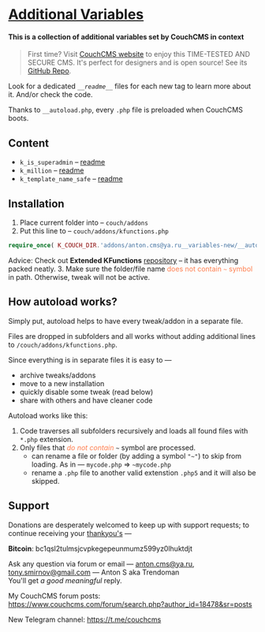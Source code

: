 # [Additional Variables](https://github.com/trendoman/Tweakus-Dilectus/tree/main/anton.cms%40ya.ru__variables-new)

#### This is a collection of additional variables set by CouchCMS in context
> First time? Visit [CouchCMS website](couchcms.com/) to enjoy this TIME-TESTED AND SECURE CMS. It's perfect for designers and is open source! See its [GitHub Repo](https://github.com/CouchCMS/CouchCMS).

Look for a dedicated *`__readme__`* files for each new tag to learn more about it. And/or check the code.

Thanks to `__autoload.php`, every `.php` file is preloaded when CouchCMS boots.

## Content

- `k_is_superadmin` &ndash; [readme](__readme__k_is_superadmin.md)
- `k_million` &ndash; [readme](__readme__k_million.md)
- `k_template_name_safe` &ndash; [readme](__readme__k_template_name_safe.md)

## Installation

1. Place current folder into &ndash; `couch/addons`
2. Put this line to &ndash; `couch/addons/kfunctions.php`
```php
require_once( K_COUCH_DIR.'addons/anton.cms@ya.ru__variables-new/__autoload.php' );
```
Advice: Check out **Extended KFunctions** [repository](https://github.com/trendoman/Extended-KFunctions) &ndash; it has everything packed neatly.
3. Make sure the folder/file name <span style="color:coral">does not contain `~` symbol</span> in path. Otherwise, tweak will not be active.

## How autoload works?

Simply put, autoload helps to have every tweak/addon in a separate file.

Files are dropped in subfolders and all works without adding additional lines to `/couch/addons/kfunctions.php`.

Since everything is in separate files it is easy to &mdash;

+ archive tweaks/addons
+ move to a new installation
+ quickly disable some tweak (read below)
+ share with others and have cleaner code

Autoload works like this:

1. Code traverses all subfolders recursively and loads all found files with `*.php` extension.
2. Only files that <span style="color:coral">*do not contain*</span> `~` symbol are processed.
    - can rename a file or folder (by adding a symbol `"~"`)  to skip from loading. As in &mdash; `mycode.php` &rArr; `~mycode.php`
    - rename a `.php` file to another valid extenstion `.php5` and it will also be skipped.

## Support

Donations are desperately welcomed to keep up with support requests; to continue receiving your [thankyou's](https://github.com/trendoman/Dignotas) &mdash;

**Bitcoin**: bc1qsl2tulmsjcvpkegepeunmumz599yz0lhuktdjt

Ask any question via forum or email &mdash; <anton.cms@ya.ru>, <tony.smirnov@gmail.com> &mdash; Anton S aka Trendoman<br>
You'll get *a good meaningful* reply.

My CouchCMS forum posts: https://www.couchcms.com/forum/search.php?author_id=18478&sr=posts

New Telegram channel: https://t.me/couchcms
